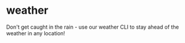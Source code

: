 # weather
Don't get caught in the rain - use our weather CLI to stay ahead of the weather in any location!
